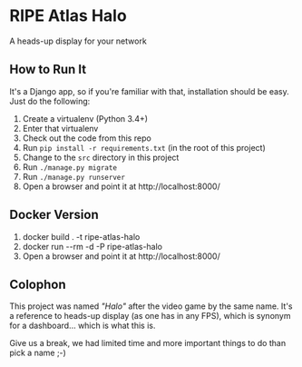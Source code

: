 # RIPE Atlas Halo

A heads-up display for your network

## How to Run It

It's a Django app, so if you're familiar with that, installation should be
easy.  Just do the following:

1. Create a virtualenv (Python 3.4+)
2. Enter that virtualenv
3. Check out the code from this repo
4. Run `pip install -r requirements.txt` (in the root of this project)
5. Change to the `src` directory in this project
6. Run `./manage.py migrate`
7. Run `./manage.py runserver`
8. Open a browser and point it at http://localhost:8000/

## Docker Version

1. docker build . -t ripe-atlas-halo
1. docker run --rm -d -P ripe-atlas-halo
1. Open a browser and point it at http://localhost:8000/

## Colophon

This project was named *"Halo"* after the video game by the same name.  It's a
reference to heads-up display (as one has in any FPS), which is synonym for a
dashboard... which is what this is.

Give us a break, we had limited time and more important things to do than pick
a name ;-)

